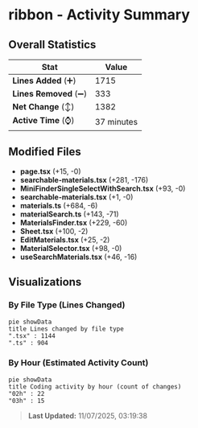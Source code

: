 # ribbon - Activity Summary 

## Overall Statistics

| Stat                   | Value                                                             |
| ---------------------- | ----------------------------------------------------------------- |
| **Lines Added** (➕)   | 1715                                          |
| **Lines Removed** (➖) | 333                                        |
| **Net Change** (↕)    | 1382                |
| **Active Time** (⌚)   | 37 minutes |


## Modified Files
- **page.tsx** (+15, -0)
- **searchable-materials.tsx** (+281, -176)
- **MiniFinderSingleSelectWithSearch.tsx** (+93, -0)
- **searchable-materials.tsx** (+1, -0)
- **materials.ts** (+684, -6)
- **materialSearch.ts** (+143, -71)
- **MaterialsFinder.tsx** (+229, -60)
- **Sheet.tsx** (+100, -2)
- **EditMaterials.tsx** (+25, -2)
- **MaterialSelector.tsx** (+98, -0)
- **useSearchMaterials.tsx** (+46, -16)

## Visualizations

### By File Type (Lines Changed)

```mermaid
pie showData
title Lines changed by file type
".tsx" : 1144
".ts" : 904
```

### By Hour (Estimated Activity Count)

```mermaid
pie showData
title Coding activity by hour (count of changes)
"02h" : 22
"03h" : 15
```


> **Last Updated:** 11/07/2025, 03:19:38